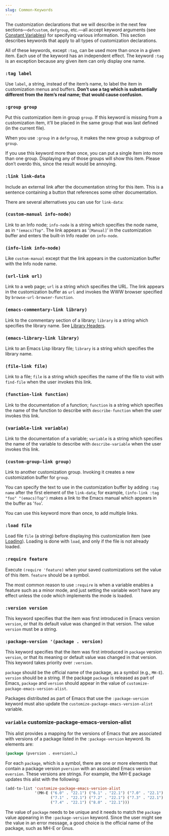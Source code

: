 ```yaml
---
slug: Common-Keywords
---
```


The customization declarations that we will describe in the next few sections—`defcustom`, `defgroup`, etc.—all accept keyword arguments (see [Constant Variables](/docs/elisp/Constant-Variables)) for specifying various information. This section describes keywords that apply to all types of customization declarations.

All of these keywords, except `:tag`, can be used more than once in a given item. Each use of the keyword has an independent effect. The keyword `:tag` is an exception because any given item can only display one name.

### `:tag label`

Use `label`, a string, instead of the item’s name, to label the item in customization menus and buffers. **Don’t use a tag which is substantially different from the item’s real name; that would cause confusion.**

### `:group group`

Put this customization item in group `group`. If this keyword is missing from a customization item, it’ll be placed in the same group that was last defined (in the current file).

When you use `:group` in a `defgroup`, it makes the new group a subgroup of `group`.

If you use this keyword more than once, you can put a single item into more than one group. Displaying any of those groups will show this item. Please don’t overdo this, since the result would be annoying.

### `:link link-data`

Include an external link after the documentation string for this item. This is a sentence containing a button that references some other documentation.

There are several alternatives you can use for `link-data`:

### `(custom-manual info-node)`

Link to an Info node; `info-node` is a string which specifies the node name, as in `"(emacs)Top"`. The link appears as ‘`[Manual]`’ in the customization buffer and enters the built-in Info reader on `info-node`.

### `(info-link info-node)`

Like `custom-manual` except that the link appears in the customization buffer with the Info node name.

### `(url-link url)`

Link to a web page; `url` is a string which specifies the URL. The link appears in the customization buffer as `url` and invokes the WWW browser specified by `browse-url-browser-function`.

### `(emacs-commentary-link library)`

Link to the commentary section of a library; `library` is a string which specifies the library name. See [Library Headers](/docs/elisp/Library-Headers).

### `(emacs-library-link library)`

Link to an Emacs Lisp library file; `library` is a string which specifies the library name.

### `(file-link file)`

Link to a file; `file` is a string which specifies the name of the file to visit with `find-file` when the user invokes this link.

### `(function-link function)`

Link to the documentation of a function; `function` is a string which specifies the name of the function to describe with `describe-function` when the user invokes this link.

### `(variable-link variable)`

Link to the documentation of a variable; `variable` is a string which specifies the name of the variable to describe with `describe-variable` when the user invokes this link.

### `(custom-group-link group)`

Link to another customization group. Invoking it creates a new customization buffer for `group`.

You can specify the text to use in the customization buffer by adding `:tag name` after the first element of the `link-data`; for example, `(info-link :tag "foo" "(emacs)Top")` makes a link to the Emacs manual which appears in the buffer as ‘`foo`’.

You can use this keyword more than once, to add multiple links.

### `:load file`

Load file `file` (a string) before displaying this customization item (see [Loading](/docs/elisp/Loading)). Loading is done with `load`, and only if the file is not already loaded.

### `:require feature`

Execute `(require 'feature)` when your saved customizations set the value of this item. `feature` should be a symbol.

The most common reason to use `:require` is when a variable enables a feature such as a minor mode, and just setting the variable won’t have any effect unless the code which implements the mode is loaded.

### `:version version`

This keyword specifies that the item was first introduced in Emacs version `version`, or that its default value was changed in that version. The value `version` must be a string.

### `:package-version '(package . version)`

This keyword specifies that the item was first introduced in `package` version `version`, or that its meaning or default value was changed in that version. This keyword takes priority over `:version`.

`package` should be the official name of the package, as a symbol (e.g., `MH-E`). `version` should be a string. If the package `package` is released as part of Emacs, `package` and `version` should appear in the value of `customize-package-emacs-version-alist`.

Packages distributed as part of Emacs that use the `:package-version` keyword must also update the `customize-package-emacs-version-alist` variable.

### <span className="tag variable">`variable`</span> **customize-package-emacs-version-alist**

This alist provides a mapping for the versions of Emacs that are associated with versions of a package listed in the `:package-version` keyword. Its elements are:

```lisp
(package (pversion . eversion)…)
```

For each `package`, which is a symbol, there are one or more elements that contain a package version `pversion` with an associated Emacs version `eversion`. These versions are strings. For example, the MH-E package updates this alist with the following:

```lisp
(add-to-list 'customize-package-emacs-version-alist
             '(MH-E ("6.0" . "22.1") ("6.1" . "22.1") ("7.0" . "22.1")
                    ("7.1" . "22.1") ("7.2" . "22.1") ("7.3" . "22.1")
                    ("7.4" . "22.1") ("8.0" . "22.1")))
```

The value of `package` needs to be unique and it needs to match the `package` value appearing in the `:package-version` keyword. Since the user might see the value in an error message, a good choice is the official name of the package, such as MH-E or Gnus.
